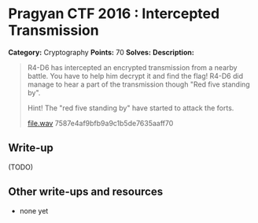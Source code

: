 # Pragyan CTF 2016 : Intercepted Transmission

**Category:** Cryptography
**Points:** 70
**Solves:** 
**Description:**

>  R4-D6 has intercepted an encrypted transmission from a nearby battle. You have to help him decrypt it and find the flag! R4-D6 did manage to hear a part of the transmission though "Red five standing by".
> 
>  Hint! The "red five standing by" have started to attack the forts.
> 
>   [file.wav](./file.wav)  7587e4af9bfb9a9c1b5de7635aaff70


## Write-up

(TODO)

## Other write-ups and resources

* none yet
